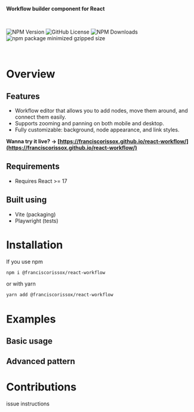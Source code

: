 <p><strong>Workflow builder component for React</strong></p>

<br>

![NPM Version](https://img.shields.io/npm/v/%40franciscorissox%2Freact-workflow)
![GitHub License](https://img.shields.io/github/license/franciscorissox/react-workflow)
![NPM Downloads](https://img.shields.io/npm/d18m/%40franciscorissox%2Freact-workflow)
![npm package minimized gzipped size](https://img.shields.io/bundlejs/size/%40franciscorissox%2Freact-workflow)

<br>
 
# Overview
 
## Features
* Workflow editor that allows you to add nodes, move them around, and connect them easily.
* Supports zooming and panning on both mobile and desktop.
* Fully customizable: background, node appearance, and link styles.

<strong>Wanna try it live? -> [https://franciscorissox.github.io/react-workflow/](https://franciscorissox.github.io/react-workflow/)</strong>

## Requirements
* Requires React >= 17
## Built using
* Vite (packaging)
* Playwright (tests)
# Installation
If you use npm

```bash
npm i @franciscorissox/react-workflow
```
 
or with yarn
 
```bash
yarn add @franciscorissox/react-workflow
```
 
# Examples
## Basic usage
## Advanced pattern
 
# Contributions
issue instructions